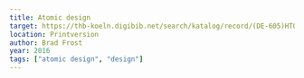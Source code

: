 ```yaml
---
title: Atomic design
target: https://thb-koeln.digibib.net/search/katalog/record/(DE-605)HT019637264?be-katalog-sort=relevance&q-al=atomic+design&start=1&count=20&hitcount=6&pos=1
location: Printversion
author: Brad Frost
year: 2016
tags: ["atomic design", "design"]
---
```

